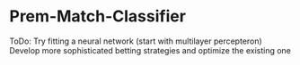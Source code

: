 # Prem-Match-Classifier

ToDo: 
Try fitting a neural network (start with multilayer percepteron)
Develop more sophisticated betting strategies and optimize the existing one
